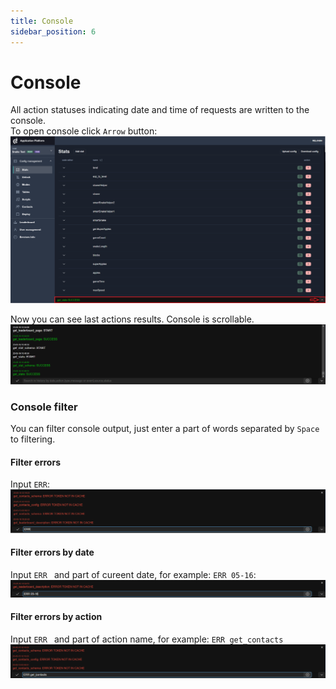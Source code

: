 ```yaml
---
title: Console
sidebar_position: 6
---
```


# Console
All action statuses indicating date and time of requests are written to the console.  
To open console click `Arrow` button: 
![Admin actions](./images/console-closed.png)

Now you can see last actions results. Console is scrollable.
![Admin actions](./images/console.png)

### Console filter 
You can filter console output, just enter a part of words separated by `Space` to filtering.
#### Filter errors
Input `ERR`:  
![Admin actions](./images/console-errors.png)

#### Filter errors by date
Input `ERR ` and part of cureent date, for example: `ERR 05-16`:  
![Admin actions](./images/console-errors-date.png)

#### Filter errors by action
Input `ERR ` and part of action name, for example: `ERR get_contacts`  
![Admin actions](./images/console-errors-action.png)
